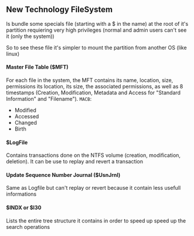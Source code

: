 ## New Technology FileSystem

Is bundle some specials file (starting with a $ in the name) at the root of it's partition requiering very high privileges (normal and admin users can't see it (only the system))

So to see these file it's simpler to mount the partition from another OS (like linux)

#### Master File Table ($MFT)
For each file in the system, the MFT contains its name, location, size, permissions
its location, its size, the associated permissions, as well as 8 timestamps (Creation,
Modification, Metadata and Access for "Standard Information" and "Filename").
`MACB`:
- Modified
- Accessed
- Changed
- Birth 

#### $LogFile
Contains transactions done on the NTFS volume (creation, modification, deletion).
It can be use to replay and revert a transaction

#### Update Sequence Number Journal ($UsnJrnl)
Same as Logfile but can't replay or revert because it contain less usefull informations

#### $INDX or $I30
Lists the entire tree structure it contains in order to speed up
speed up the search operations

